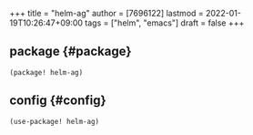 +++
title = "helm-ag"
author = [7696122]
lastmod = 2022-01-19T10:26:47+09:00
tags = ["helm", "emacs"]
draft = false
+++

## package {#package}

```elisp
(package! helm-ag)
```


## config {#config}

```elisp
(use-package! helm-ag)
```
